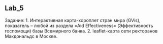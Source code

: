 ## Lab_5
Задание: 1. Интерактивная карта-хороплет стран мира (GVis), показатель – любой из раздела «Aid Effectiveness» (Эффективность госпомощи) базы Всемирного банка.
2. leaflet-карта сети ректоранов Макдональдс в Москве.

